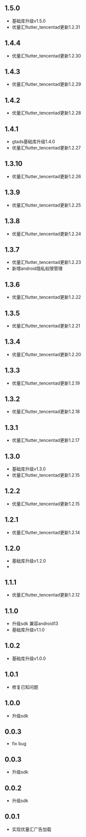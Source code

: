## 1.5.0
* 基础库升级v1.5.0
* 优量汇flutter_tencentad更新1.2.31

## 1.4.4
* 优量汇flutter_tencentad更新1.2.30

## 1.4.3
* 优量汇flutter_tencentad更新1.2.29

## 1.4.2
* 优量汇flutter_tencentad更新1.2.28

## 1.4.1
* gtads基础库升级1.4.0
* 优量汇flutter_tencentad更新1.2.27

## 1.3.10
* 优量汇flutter_tencentad更新1.2.26

## 1.3.9
* 优量汇flutter_tencentad更新1.2.25

## 1.3.8
* 优量汇flutter_tencentad更新1.2.24

## 1.3.7
* 优量汇flutter_tencentad更新1.2.23
* 新增android隐私权限管理

## 1.3.6
* 优量汇flutter_tencentad更新1.2.22

## 1.3.5
* 优量汇flutter_tencentad更新1.2.21

## 1.3.4
* 优量汇flutter_tencentad更新1.2.20

## 1.3.3
* 优量汇flutter_tencentad更新1.2.19

## 1.3.2
* 优量汇flutter_tencentad更新1.2.18

## 1.3.1
* 优量汇flutter_tencentad更新1.2.17

## 1.3.0

* 基础库升级v1.3.0
* 优量汇flutter_tencentad更新1.2.15

## 1.2.2

* 优量汇flutter_tencentad更新1.2.15

## 1.2.1

* 优量汇flutter_tencentad更新1.2.14

## 1.2.0

* 基础库升级v1.2.0
* 
## 1.1.1

* 优量汇flutter_tencentad更新1.2.12

## 1.1.0

* 升级sdk 兼容android13
* 基础库升级v1.1.0

## 1.0.2

* 基础库升级v1.0.0

## 1.0.1

* 修复已知问题

## 1.0.0

* 升级sdk

## 0.0.3

* fix bug

## 0.0.3

* 升级sdk

## 0.0.2

* 升级sdk

## 0.0.1

* 实现优量汇广告加载
